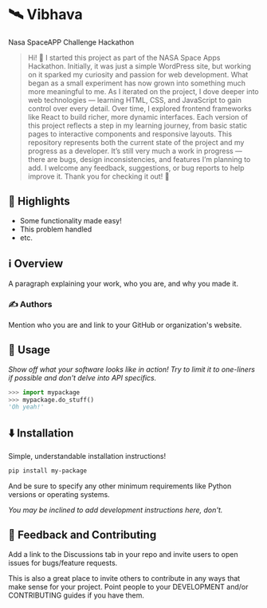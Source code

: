 # 🛰️ Vibhava

Nasa SpaceAPP Challenge Hackathon

> Hi! 👋 I started this project as part of the NASA Space Apps Hackathon. Initially, it was just a simple WordPress site, but working on it sparked my curiosity and passion for web development. What began as a small experiment has now grown into something much more meaningful to me.
As I iterated on the project, I dove deeper into web technologies — learning HTML, CSS, and JavaScript to gain control over every detail. Over time, I explored frontend frameworks like React to build richer, more dynamic interfaces. Each version of this project reflects a step in my learning journey, from basic static pages to interactive components and responsive layouts.
This repository represents both the current state of the project and my progress as a developer. It’s still very much a work in progress — there are bugs, design inconsistencies, and features I’m planning to add. I welcome any feedback, suggestions, or bug reports to help improve it.
Thank you for checking it out! 🚀


## 🌟 Highlights

- Some functionality made easy!
- This problem handled
- etc.


## ℹ️ Overview

A paragraph explaining your work, who you are, and why you made it.


### ✍️ Authors

Mention who you are and link to your GitHub or organization's website.


## 🚀 Usage

*Show off what your software looks like in action! Try to limit it to one-liners if possible and don't delve into API specifics.*

```py
>>> import mypackage
>>> mypackage.do_stuff()
'Oh yeah!'
```


## ⬇️ Installation

Simple, understandable installation instructions!

```bash
pip install my-package
```

And be sure to specify any other minimum requirements like Python versions or operating systems.

*You may be inclined to add development instructions here, don't.*


## 💭 Feedback and Contributing

Add a link to the Discussions tab in your repo and invite users to open issues for bugs/feature requests.

This is also a great place to invite others to contribute in any ways that make sense for your project. Point people to your DEVELOPMENT and/or CONTRIBUTING guides if you have them.
